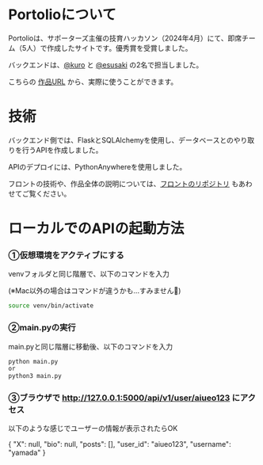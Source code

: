 # Portolioについて

Portolioは、サポーターズ主催の技育ハッカソン（2024年4月）にて、即席チーム（5人）で作成したサイトです。優秀賞を受賞しました。

バックエンドは、[@kuro](https://github.com/sp1st) と [@esusaki](https://github.com/esusaki) の2名で担当しました。

こちらの [作品URL](https://portolio-zasetu.vercel.app/) から、実際に使うことができます。

# 技術

バックエンド側では、FlaskとSQLAlchemyを使用し、データベースとのやり取りを行うAPIを作成しました。

APIのデプロイには、PythonAnywhereを使用しました。

フロントの技術や、作品全体の説明については、[フロントのリポジトリ](https://github.com/balckowl/portolio) もあわせてご覧ください。


# ローカルでのAPIの起動方法

### ①仮想環境をアクティブにする
venvフォルダと同じ階層で、以下のコマンドを入力

(※Mac以外の場合はコマンドが違うかも...すみません🙇)
```bash
source venv/bin/activate
```

### ②main.pyの実行
main.pyと同じ階層に移動後、以下のコマンドを入力

```bash
python main.py
or
python3 main.py
```

### ③ブラウザで http://127.0.0.1:5000/api/v1/user/aiueo123 にアクセス

以下のような感じでユーザーの情報が表示されたらOK


{
  "X": null,
  "bio": null,
  "posts": [],
  "user_id": "aiueo123",
  "username": "yamada"
}
